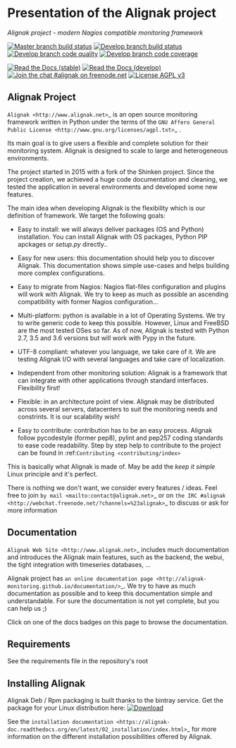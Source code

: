 # Presentation of the Alignak project

*Alignak project - modern Nagios compatible monitoring framework*


[![Master branch build status](https://img.shields.io/travis/Alignak-monitoring/alignak/master.svg?label=master)](https://github.com/Alignak-monitoring/alignak)
[![Develop branch build status](https://img.shields.io/travis/Alignak-monitoring/alignak/develop.svg?label=develop)](https://github.com/Alignak-monitoring/alignak)
[![Develop branch code quality](https://landscape.io/github/Alignak-monitoring/alignak/develop/landscape.svg?style=flat)](https://landscape.io/github/Alignak-monitoring/alignak/develop)
[![Develop branch code coverage](https://img.shields.io/codecov/c/github/codecov/example-python/master.svg)](https://codecov.io/gh/Alignak-monitoring/alignak/branch/develop)

[![Read the Docs (stable)](https://img.shields.io/readthedocs/pip/stable.svg?label=doc-stable)](http://docs.alignak.net/en/master/)
[![Read the Docs (develop)](https://img.shields.io/readthedocs/pip/stable.svg?label=doc-develop)](http://docs.alignak.net/en/develop/)
[![Join the chat #alignak on freenode.net](https://img.shields.io/badge/IRC-%23alignak-1e72ff.svg?style=flat)](http://webchat.freenode.net/?channels=%23alignak)
[![License AGPL v3](https://img.shields.io/badge/License-AGPL%20v3-blue.svg)](http://www.gnu.org/licenses/agpl-3.0)


Alignak Project
---------------

`Alignak <http://www.alignak.net>`_ is an open source monitoring framework written in Python under the terms of the `GNU Affero General Public License <http://www.gnu.org/licenses/agpl.txt>`_ .

Its main goal is to give users a flexible and complete solution for their monitoring system. Alignak is designed to scale to large and heterogeneous environments.

The project started in 2015 with a fork of the Shinken project. Since the project creation, we achieved a huge code documentation and cleaning, we tested the application in several environments and developed some new features.


The main idea when developing Alignak is the flexibility which is our definition of framework. We target the following goals:

   * Easy to install: we will always deliver packages (OS and Python) installation.
      You can install Alignak with OS packages, Python PIP apckages or *setup.py* directly..

   * Easy for new users: this documentation should help you to discover Alignak.
      This documentation shows simple use-cases and helps building more complex configurations.

   * Easy to migrate from Nagios: Nagios flat-files configuration and plugins will work with Alignak.
      We try to keep as much as possible an ascending compatibility with former Nagios configuration...

   * Multi-platform: python is available in a lot of Operating Systems.
      We try to write generic code to keep this possible. However, Linux and FreeBSD are the most tested OSes so far.
      As of now, Alignak is tested with Python 2.7, 3.5 and 3.6 versions but will work with Pypy in the future.

   * UTF-8 compliant: whatever you language, we take care of it.
      We are testing Alignak I/O with several languages and take care of localization.

   * Independent from other monitoring solution:
      Alignak is a framework that can integrate with other applications through standard interfaces.
      Flexibility first!

   * Flexible: in an architecture point of view.
      Alignak may be distributed across several servers, datacenters to suit the monitoring needs and constrints.
      It is our scalability wish!

   * Easy to contribute: contribution has to be an easy process.
      Alignak follow pycodestyle (former pep8), pylint and pep257 coding standards to ease code readability.
      Step by step help to contribute to the project can be found in :ref:`Contributing <contributing/index>`

This is basically what Alignak is made of. May be add the *keep it simple* Linux principle and it's perfect.

There is nothing we don't want, we consider every features / ideas. Feel free to join `by mail <mailto:contact@alignak.net>`_ or on `the IRC #alignak <http://webchat.freenode.net/?channels=%23alignak>`_ to discuss or ask for more information

Documentation
-------------

`Alignak Web Site <http://www.alignak.net>`_ includes much documentation and introduces the Alignak main features, such as the backend, the webui, the tight integration with timeseries databases, ...

Alignak project has `an online documentation page <http://alignak-monitoring.github.io/documentation/>`_. We try to have as much documentation as possible and to keep this documentation simple and understandable. For sure the documentation is not yet complete, but you can help us ;)

Click on one of the docs badges on this page to browse the documentation.


Requirements
------------

See the requirements file in the repository's root


Installing Alignak
------------------

Alignak Deb / Rpm packaging is built thanks to the bintray service. Get the package for your Linux distribution here: [ ![Download](https://api.bintray.com/packages/ddurieux/alignak_deb-testing/python-alignak/images/download.svg) ](https://bintray.com/ddurieux/alignak_deb-testing/python-alignak/_latestVersion)

See the `installation documentation <https://alignak-doc.readthedocs.org/en/latest/02_installation/index.html>`_ for more information on the different installation possibilities offered by Alignak.
